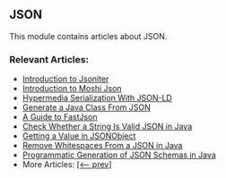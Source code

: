## JSON

This module contains articles about JSON.

### Relevant Articles:

- [Introduction to Jsoniter](https://www.baeldung.com/java-jsoniter)
- [Introduction to Moshi Json](https://www.baeldung.com/java-json-moshi)
- [Hypermedia Serialization With JSON-LD](https://www.baeldung.com/json-linked-data)
- [Generate a Java Class From JSON](https://www.baeldung.com/java-generate-class-from-json)
- [A Guide to FastJson](https://www.baeldung.com/fastjson)
- [Check Whether a String Is Valid JSON in Java](https://www.baeldung.com/java-validate-json-string)
- [Getting a Value in JSONObject](https://www.baeldung.com/java-jsonobject-get-value)
- [Remove Whitespaces From a JSON in Java](https://www.baeldung.com/java-json-minify-remove-whitespaces)
- [Programmatic Generation of JSON Schemas in Java](https://www.baeldung.com/java-json-schema-create-automatically)
- More Articles: [[<-- prev]](/json-modules/json)

